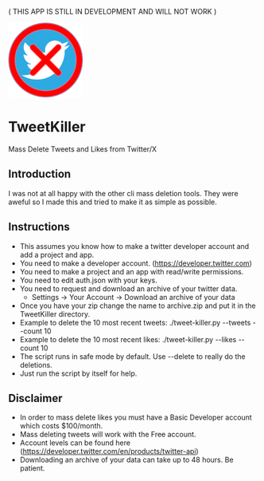 ( THIS APP IS STILL IN DEVELOPMENT AND WILL NOT WORK )

<img src="https://github.com/tgwaste/TweetKiller/blob/main/icon.png" height=150 width=150>

# TweetKiller
Mass Delete Tweets and Likes from Twitter/X

## Introduction
I was not at all happy with the other cli mass deletion tools. They were aweful so I made this and tried to make it as simple as possible.

## Instructions
- This assumes you know how to make a twitter developer account and add a project and app.
- You need to make a developer account. (https://developer.twitter.com)
- You need to make a project and an app with read/write permissions.
- You need to edit auth.json with your keys.
- You need to request and download an archive of your twitter data.
  - Settings -> Your Account -> Download an archive of your data
- Once you have your zip change the name to archive.zip and put it in the TweetKiller directory.
- Example to delete the 10 most recent tweets: ./tweet-killer.py --tweets --count 10
- Example to delete the 10 most recent likes: ./tweet-killer.py --likes --count 10
- The script runs in safe mode by default. Use --delete to really do the deletions.
- Just run the script by itself for help.

## Disclaimer
- In order to mass delete likes you must have a Basic Developer account which costs $100/month.
- Mass deleting tweets will work with the Free account.
- Account levels can be found here (https://developer.twitter.com/en/products/twitter-api)
- Downloading an archive of your data can take up to 48 hours. Be patient.
